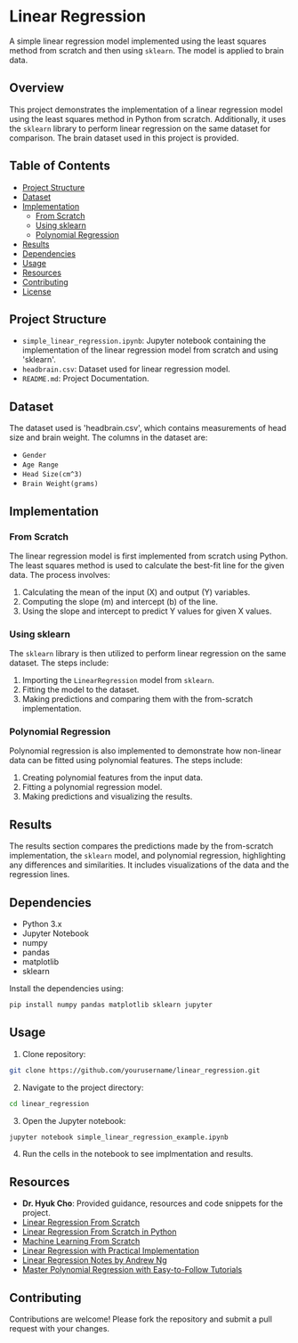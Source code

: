 # Linear Regression

A simple linear regression model implemented using the least squares method from scratch and then using `sklearn`. The model is applied to brain data.

## Overview

This project demonstrates the implementation of a linear regression model using the least squares method in Python from scratch. Additionally, it uses the `sklearn` library to perform linear regression on the same dataset for comparison. The brain dataset used in this project is provided.

## Table of Contents

- [Project Structure](#project-structure)
- [Dataset](#dataset)
- [Implementation](#implementation)
  - [From Scratch](#from-scratch)
  - [Using sklearn](#using-sklearn)
  - [Polynomial Regression](#polynomial-regression)
- [Results](#results)
- [Dependencies](#dependencies)
- [Usage](#usage)
- [Resources](#resources)
- [Contributing](#contributing)
- [License](#license)

## Project Structure
- `simple_linear_regression.ipynb`: Jupyter notebook containing the implementation of the linear regression model from scratch and using 'sklearn'.
- `headbrain.csv`: Dataset used for linear regression model.
- `README.md`: Project Documentation.

## Dataset

The dataset used is 'headbrain.csv', which contains measurements of head size and brain weight. The columns in the dataset are:
- `Gender`
- `Age Range`
- `Head Size(cm^3)`
- `Brain Weight(grams)`

## Implementation

### From Scratch

The linear regression model is first implemented from scratch using Python. The least squares method is used to calculate the best-fit line for the given data. The process involves:
1. Calculating the mean of the input (X) and output (Y) variables.
2. Computing the slope (m) and intercept (b) of the line.
3. Using the slope and intercept to predict Y values for given X values.

### Using sklearn

The `sklearn` library is then utilized to perform linear regression on the same dataset. The steps include:
1. Importing the `LinearRegression` model from `sklearn`.
2. Fitting the model to the dataset.
3. Making predictions and comparing them with the from-scratch implementation.

### Polynomial Regression

Polynomial regression is also implemented to demonstrate how non-linear data can be fitted using polynomial features. The steps include:
1. Creating polynomial features from the input data.
2. Fitting a polynomial regression model.
3. Making predictions and visualizing the results.

## Results

The results section compares the predictions made by the from-scratch implementation, the `sklearn` model, and polynomial regression, highlighting any differences and similarities. It includes visualizations of the data and the regression lines.

## Dependencies

- Python 3.x
- Jupyter Notebook
- numpy
- pandas
- matplotlib
- sklearn

Install the dependencies using:
```bash
pip install numpy pandas matplotlib sklearn jupyter
```

## Usage
1. Clone repository:
```bash
git clone https://github.com/yourusername/linear_regression.git
```

2. Navigate to the project directory:
```bash
cd linear_regression
```

3. Open the Jupyter notebook:
```bash
jupyter notebook simple_linear_regression_example.ipynb
```

4. Run the cells in the notebook to see implmentation and results.

## Resources

- **Dr. Hyuk Cho**: Provided guidance, resources and code snippets for the project. 
- [Linear Regression From Scratch](https://towardsdatascience.com/linear-regression-from-scratch-cd0dee067f72)
- [Linear Regression From Scratch in Python](https://mubaris.com/posts/linear-regression/)
- [Machine Learning From Scratch](https://github.com/chasinginfinity/ml-from-scratch)
- [Linear Regression with Practical Implementation](https://medium.com/machine-learning-researcher/linear-regression-algorithm-in-machine-learning-87c945019cf1)
- [Linear Regression Notes by Andrew Ng](https://www.coursera.org/learn/machine-learning)
- [Master Polynomial Regression with Easy-to-Follow Tutorials](https://www.analyticsvidhya.com/blog/2021/07/all-you-need-to-know-about-polynomial-regression/#:~:text=Polynomial%20regression%20is%20a%20form,convert%20it%20into%20Polynomial%20regression.)

## Contributing

Contributions are welcome! Please fork the repository and submit a pull request with your changes. 
